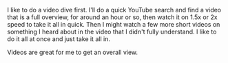 I like to do a video dive first. I'll do a quick YouTube search and find a video that is a full overview, for around an hour or so, then watch it on 1.5x or 2x speed to take it all in quick. Then I might watch a few more short videos on something I heard about in the video that I didn't fully understand. I like to do it all at once and just take it all in.

Videos are great for me to get an overall view.